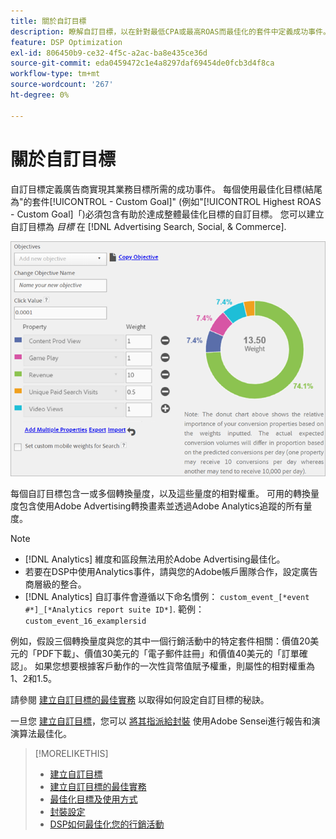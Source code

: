 ```yaml
---
title: 關於自訂目標
description: 瞭解自訂目標，以在針對最低CPA或最高ROAS而最佳化的套件中定義成功事件。
feature: DSP Optimization
exl-id: 806450b9-ce32-4f5c-a2ac-ba8e435ce36d
source-git-commit: eda0459472c1e4a8297daf69454de0fcb3d4f8ca
workflow-type: tm+mt
source-wordcount: '267'
ht-degree: 0%

---
```


# 關於自訂目標

自訂目標定義廣告商實現其業務目標所需的成功事件。 每個使用最佳化目標(結尾為&quot;的套件[!UICONTROL - Custom Goal]&quot; (例如&quot;[!UICONTROL Highest ROAS - Custom Goal]「)必須包含有助於達成整體最佳化目標的自訂目標。 您可以建立自訂目標為 *目標* 在 [!DNL Advertising Search, Social, & Commerce].

![自訂目標](/help/dsp/assets/objective-goals.png)

每個自訂目標包含一或多個轉換量度，以及這些量度的相對權重。 可用的轉換量度包含使用Adobe Advertising轉換畫素並透過Adobe Analytics追蹤的所有量度。

>[!NOTE]
>
>* [!DNL Analytics] 維度和區段無法用於Adobe Advertising最佳化。
>* 若要在DSP中使用Analytics事件，請與您的Adobe帳戶團隊合作，設定廣告商層級的整合。
>* [!DNL Analytics] 自訂事件會遵循以下命名慣例： `custom_event_[*event #*]_[*Analytics report suite ID*]`. 範例： `custom_event_16_examplersid`

例如，假設三個轉換量度與您的其中一個行銷活動中的特定套件相關：價值20美元的「PDF下載」、價值30美元的「電子郵件註冊」和價值40美元的「訂單確認」。 如果您想要根據客戶動作的一次性貨幣值賦予權重，則屬性的相對權重為1、2和1.5。

請參閱 [建立自訂目標的最佳實務](custom-goal-best-practices.md) 以取得如何設定自訂目標的秘訣。

一旦您 [建立自訂目標](custom-goal-create.md)，您可以 [將其指派給封裝](/help/dsp/campaign-management/packages/package-settings.md) 使用Adobe Sensei進行報告和演演算法最佳化。

>[!MORELIKETHIS]
>
>* [建立自訂目標](custom-goal-create.md)
>* [建立自訂目標的最佳實務](custom-goal-best-practices.md)
>* [最佳化目標及使用方式](optimization-goals.md)
>* [封裝設定](/help/dsp/campaign-management/packages/package-settings.md)
> * [DSP如何最佳化您的行銷活動](optimization-how-dsp-optimizes-campaigns.md)
